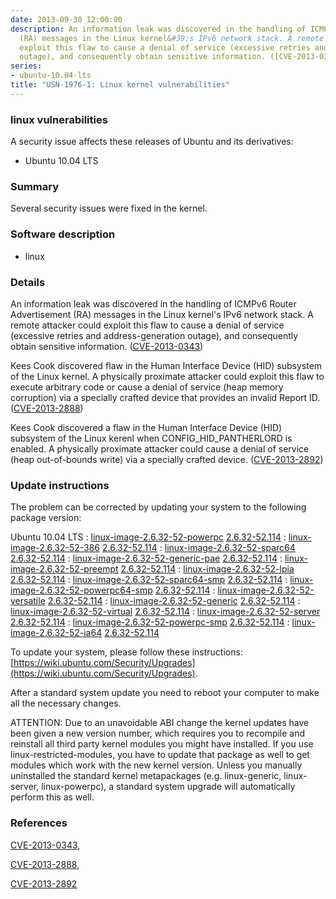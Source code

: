 ```yaml
---
date: 2013-09-30 12:00:00
description: An information leak was discovered in the handling of ICMPv6 Router Advertisement
  (RA) messages in the Linux kernel&#39;s IPv6 network stack. A remote attacker could
  exploit this flaw to cause a denial of service (excessive retries and address-generation
  outage), and consequently obtain sensitive information. ([CVE-2013-0343](http://people.ubuntu.com/~ubuntu-security/cve/CVE-2013-0343))
series:
- ubuntu-10.04-lts
title: "USN-1976-1: Linux kernel vulnerabilities"
---
```


### linux vulnerabilities

A security issue affects these releases of Ubuntu and its derivatives:

* Ubuntu 10.04 LTS

### Summary

Several security issues were fixed in the kernel. 

### Software description

* linux 

### Details

An information leak was discovered in the handling of ICMPv6 Router Advertisement (RA) messages in the Linux kernel&#39;s IPv6 network stack. A remote attacker could exploit this flaw to cause a denial of service (excessive retries and address-generation outage), and consequently obtain sensitive information. ([CVE-2013-0343](http://people.ubuntu.com/~ubuntu-security/cve/CVE-2013-0343))

Kees Cook discovered flaw in the Human Interface Device (HID) subsystem of the Linux kernel. A physically proximate attacker could exploit this flaw to execute arbitrary code or cause a denial of service (heap memory corruption) via a specially crafted device that provides an invalid Report ID. ([CVE-2013-2888](http://people.ubuntu.com/~ubuntu-security/cve/CVE-2013-2888))

Kees Cook discovered a flaw in the Human Interface Device (HID) subsystem of the Linux kerenl when CONFIG_HID_PANTHERLORD is enabled. A physically proximate attacker could cause a denial of service (heap out-of-bounds write) via a specially crafted device. ([CVE-2013-2892](http://people.ubuntu.com/~ubuntu-security/cve/CVE-2013-2892)) 

### Update instructions

The problem can be corrected by updating your system to the following package version:

Ubuntu 10.04 LTS
 : [linux-image-2.6.32-52-powerpc](https://launchpad.net/ubuntu/+source/linux) <span> [2.6.32-52.114](https://launchpad.net/ubuntu/+source/linux/2.6.32-52.114) </span> 
 : [linux-image-2.6.32-52-386](https://launchpad.net/ubuntu/+source/linux) <span> [2.6.32-52.114](https://launchpad.net/ubuntu/+source/linux/2.6.32-52.114) </span> 
 : [linux-image-2.6.32-52-sparc64](https://launchpad.net/ubuntu/+source/linux) <span> [2.6.32-52.114](https://launchpad.net/ubuntu/+source/linux/2.6.32-52.114) </span> 
 : [linux-image-2.6.32-52-generic-pae](https://launchpad.net/ubuntu/+source/linux) <span> [2.6.32-52.114](https://launchpad.net/ubuntu/+source/linux/2.6.32-52.114) </span> 
 : [linux-image-2.6.32-52-preempt](https://launchpad.net/ubuntu/+source/linux) <span> [2.6.32-52.114](https://launchpad.net/ubuntu/+source/linux/2.6.32-52.114) </span> 
 : [linux-image-2.6.32-52-lpia](https://launchpad.net/ubuntu/+source/linux) <span> [2.6.32-52.114](https://launchpad.net/ubuntu/+source/linux/2.6.32-52.114) </span> 
 : [linux-image-2.6.32-52-sparc64-smp](https://launchpad.net/ubuntu/+source/linux) <span> [2.6.32-52.114](https://launchpad.net/ubuntu/+source/linux/2.6.32-52.114) </span> 
 : [linux-image-2.6.32-52-powerpc64-smp](https://launchpad.net/ubuntu/+source/linux) <span> [2.6.32-52.114](https://launchpad.net/ubuntu/+source/linux/2.6.32-52.114) </span> 
 : [linux-image-2.6.32-52-versatile](https://launchpad.net/ubuntu/+source/linux) <span> [2.6.32-52.114](https://launchpad.net/ubuntu/+source/linux/2.6.32-52.114) </span> 
 : [linux-image-2.6.32-52-generic](https://launchpad.net/ubuntu/+source/linux) <span> [2.6.32-52.114](https://launchpad.net/ubuntu/+source/linux/2.6.32-52.114) </span> 
 : [linux-image-2.6.32-52-virtual](https://launchpad.net/ubuntu/+source/linux) <span> [2.6.32-52.114](https://launchpad.net/ubuntu/+source/linux/2.6.32-52.114) </span> 
 : [linux-image-2.6.32-52-server](https://launchpad.net/ubuntu/+source/linux) <span> [2.6.32-52.114](https://launchpad.net/ubuntu/+source/linux/2.6.32-52.114) </span> 
 : [linux-image-2.6.32-52-powerpc-smp](https://launchpad.net/ubuntu/+source/linux) <span> [2.6.32-52.114](https://launchpad.net/ubuntu/+source/linux/2.6.32-52.114) </span> 
 : [linux-image-2.6.32-52-ia64](https://launchpad.net/ubuntu/+source/linux) <span> [2.6.32-52.114](https://launchpad.net/ubuntu/+source/linux/2.6.32-52.114) </span> 

To update your system, please follow these instructions: [https://wiki.ubuntu.com/Security/Upgrades](https://wiki.ubuntu.com/Security/Upgrades).

After a standard system update you need to reboot your computer to make all the necessary changes.

ATTENTION: Due to an unavoidable ABI change the kernel updates have been given a new version number, which requires you to recompile and reinstall all third party kernel modules you might have installed. If you use linux-restricted-modules, you have to update that package as well to get modules which work with the new kernel version. Unless you manually uninstalled the standard kernel metapackages (e.g. linux-generic, linux-server, linux-powerpc), a standard system upgrade will automatically perform this as well. 

### References

 [CVE-2013-0343](http://people.ubuntu.com/~ubuntu-security/cve/CVE-2013-0343), 

 [CVE-2013-2888](http://people.ubuntu.com/~ubuntu-security/cve/CVE-2013-2888), 

 [CVE-2013-2892](http://people.ubuntu.com/~ubuntu-security/cve/CVE-2013-2892)
